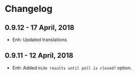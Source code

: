 Changelog
=========

0.9.12 - 17 April, 2018
------------------------

- Enh: Updated translations


0.9.11 - 12 April, 2018
------------------------

- Enh: Added `Hide results until poll is closed?` option.



